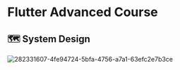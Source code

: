 # Flutter Advanced Course

## 🗺️ System Design
![282331607-4fe94724-5bfa-4756-a7a1-63efc2e7b3ce](https://github.com/user-attachments/assets/fc18b3b7-1123-49b3-95db-ebe5f3e3996c)
